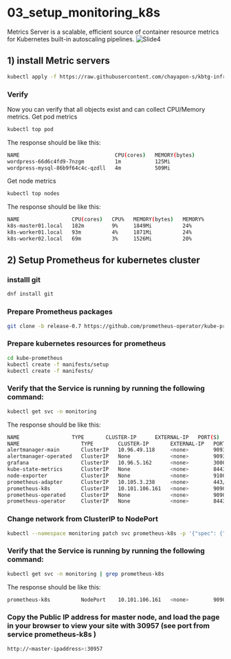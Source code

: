 # 03_setup_monitoring_k8s
Metrics Server is a scalable, efficient source of container resource metrics for Kubernetes built-in autoscaling pipelines.
![Slide4](https://github.com/chayapon-s/kbtg-infra-kampus-bootcamp2024/assets/49383429/9c0b5b49-3de9-407d-a349-3f0a233372fe)


## 1) install Metric servers
```sh
kubectl apply -f https://raw.githubusercontent.com/chayapon-s/kbtg-infra-kampus-bootcamp2024/main/instruction_day1/yaml/metric-server-k8s.yml
```

### Verify
Now you can verify that all objects exist and can collect CPU/Memory metrics.
Get pod metrics
```sh
kubectl top pod
```

The response should be like this:
```sh
NAME                               CPU(cores)   MEMORY(bytes)
wordpress-66d6c4fd9-7nzgm          1m           125Mi
wordpress-mysql-86b9f64c4c-qzdll   4m           509Mi
```
Get node metrics
```sh
kubectl top nodes
```

The response should be like this:
```sh
NAME                 CPU(cores)   CPU%   MEMORY(bytes)   MEMORY%
k8s-master01.local   182m         9%     1849Mi          24%
k8s-worker01.local   93m          4%     1871Mi          24%
k8s-worker02.local   69m          3%     1526Mi          20%
```

## 2) Setup Prometheus for kubernetes cluster
### installl git
```sh
dnf install git
```

### Prepare Prometheus packages
```sh
git clone -b release-0.7 https://github.com/prometheus-operator/kube-prometheus.git
```

### Prepare kubernetes resources for prometheus
```sh
cd kube-prometheus
kubectl create -f manifests/setup
kubectl create -f manifests/
```
### Verify that the Service is running by running the following command:
```sh
kubectl get svc -n monitoring
```
The response should be like this:
```sh
NAME                 TYPE       CLUSTER-IP      EXTERNAL-IP   PORT(S)          AGE
NAME                    TYPE        CLUSTER-IP       EXTERNAL-IP   PORT(S)                      AGE
alertmanager-main       ClusterIP   10.96.49.118     <none>        9093/TCP                     22s
alertmanager-operated   ClusterIP   None             <none>        9093/TCP,9094/TCP,9094/UDP   23s
grafana                 ClusterIP   10.96.5.162      <none>        3000/TCP                     19s
kube-state-metrics      ClusterIP   None             <none>        8443/TCP,9443/TCP            18s
node-exporter           ClusterIP   None             <none>        9100/TCP                     17s
prometheus-adapter      ClusterIP   10.105.3.238     <none>        443/TCP                      17s
prometheus-k8s          ClusterIP   10.101.106.161   <none>        9090/TCP                     15s
prometheus-operated     ClusterIP   None             <none>        9090/TCP                     16s
prometheus-operator     ClusterIP   None             <none>        8443/TCP                     28s
```
### Change network from ClusterIP to NodePort
```sh
kubectl --namespace monitoring patch svc prometheus-k8s -p '{"spec": {"type": "NodePort"}}'
```
### Verify that the Service is running by running the following command:
```sh
kubectl get svc -n monitoring | grep prometheus-k8s
```
The response should be like this:
```sh
prometheus-k8s          NodePort    10.101.106.161   <none>        9090:30957/TCP               6m3s
```

### Copy the Public IP address for master node, and load the page in your browser to view your site with 30957 (see port from service prometheus-k8s )
```sh
http://<master-ipaddress>:30957
```
